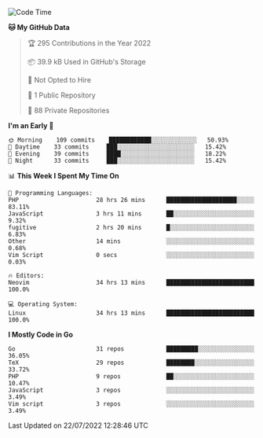 
<!--START_SECTION:waka-->
![Code Time](http://img.shields.io/badge/Code%20Time-2%2C292%20hrs%2010%20mins-blue)

**🐱 My GitHub Data** 

> 🏆 295 Contributions in the Year 2022
 > 
> 📦 39.9 kB Used in GitHub's Storage 
 > 
> 🚫 Not Opted to Hire
 > 
> 📜 1 Public Repository 
 > 
> 🔑 88 Private Repositories  
 > 
**I'm an Early 🐤** 

```text
🌞 Morning    109 commits    ████████████░░░░░░░░░░░░░   50.93% 
🌆 Daytime    33 commits     ███░░░░░░░░░░░░░░░░░░░░░░   15.42% 
🌃 Evening    39 commits     ████░░░░░░░░░░░░░░░░░░░░░   18.22% 
🌙 Night      33 commits     ███░░░░░░░░░░░░░░░░░░░░░░   15.42%

```


📊 **This Week I Spent My Time On** 

```text
💬 Programming Languages: 
PHP                      28 hrs 26 mins      ████████████████████░░░░░   83.11% 
JavaScript               3 hrs 11 mins       ██░░░░░░░░░░░░░░░░░░░░░░░   9.32% 
fugitive                 2 hrs 20 mins       █░░░░░░░░░░░░░░░░░░░░░░░░   6.83% 
Other                    14 mins             ░░░░░░░░░░░░░░░░░░░░░░░░░   0.68% 
Vim Script               0 secs              ░░░░░░░░░░░░░░░░░░░░░░░░░   0.03%

🔥 Editors: 
Neovim                   34 hrs 13 mins      █████████████████████████   100.0%

💻 Operating System: 
Linux                    34 hrs 13 mins      █████████████████████████   100.0%

```

**I Mostly Code in Go** 

```text
Go                       31 repos            █████████░░░░░░░░░░░░░░░░   36.05% 
TeX                      29 repos            ████████░░░░░░░░░░░░░░░░░   33.72% 
PHP                      9 repos             ██░░░░░░░░░░░░░░░░░░░░░░░   10.47% 
JavaScript               3 repos             ░░░░░░░░░░░░░░░░░░░░░░░░░   3.49% 
Vim script               3 repos             ░░░░░░░░░░░░░░░░░░░░░░░░░   3.49%

```



 Last Updated on 22/07/2022 12:28:46 UTC
<!--END_SECTION:waka-->
